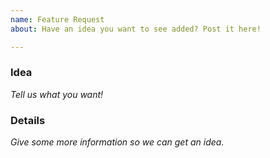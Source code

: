 ```yaml
---
name: Feature Request
about: Have an idea you want to see added? Post it here!

---
```

<!-- PlayerVaultsX Feature Request Template
Please post ideas that are relevant and can be for the majority, not just yourself. Check to see if this has already been requested as well.
-->
### Idea
*Tell us what you want!*


### Details
*Give some more information so we can get an idea.*
